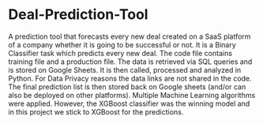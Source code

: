 # Deal-Prediction-Tool
A prediction tool that forecasts every new deal created on a SaaS platform of a company whether it is going to be successful or not. It is a Binary Classifier task which predicts every new deal. The code file contains training file and a production file. The data is retrieved via SQL queries and is stored on Google Sheets. It is then called, processed and analyzed in Python. For Data Privacy reasons the data links are not shared in the code. The final prediction list is then stored back on Google sheets (and/or can also be deployed on other platforms).
Multiple Machine Learning algorithms were applied. However, the XGBoost classifier was the winning model and in this project we stick to XGBoost for the predictions.
